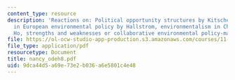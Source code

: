 ```yaml
---
content_type: resource
description: 'Reactions on: Political opportunity structures by Kitschelt, NGO participation
  in European environmental policy by Hallstrom, environmentalism in China by Peter
  Ho, strengths and weaknesses or collaborative environmental policy-making by Singleton.'
file: https://ol-ocw-studio-app-production.s3.amazonaws.com/courses/11-363-civil-society-and-the-environment-spring-2005/9dca44d5a69e73e2b036a6e5801c4e48_nancy_odeh8.pdf
file_type: application/pdf
resourcetype: Document
title: nancy_odeh8.pdf
uid: 9dca44d5-a69e-73e2-b036-a6e5801c4e48
---
```

